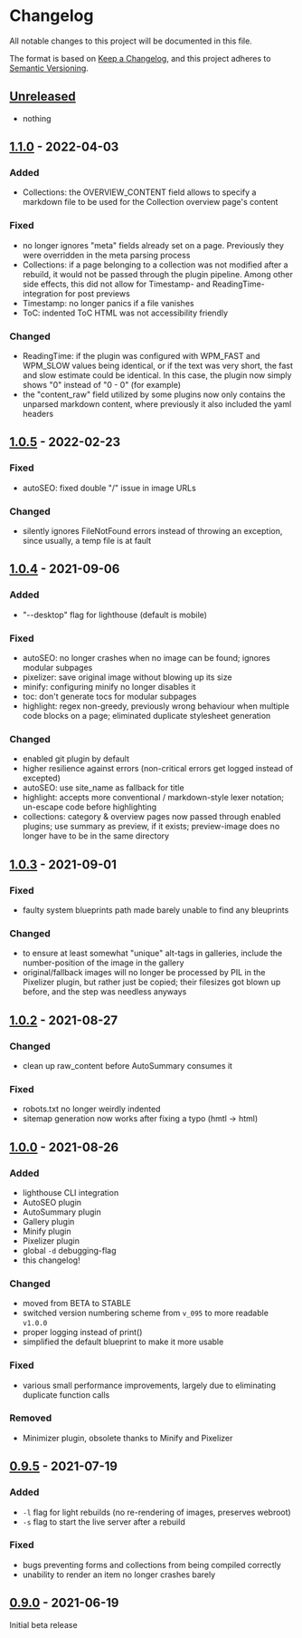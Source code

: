 # Changelog
All notable changes to this project will be documented in this file.

The format is based on [Keep a Changelog](https://keepachangelog.com/en/1.0.0/),
and this project adheres to [Semantic Versioning](https://semver.org/spec/v2.0.0.html).

## [Unreleased]
- nothing

## [1.1.0] - 2022-04-03
### Added
- Collections: the OVERVIEW_CONTENT field allows to specify a markdown file to be used for the Collection overview page's content

### Fixed
- no longer ignores "meta" fields already set on a page. Previously they were overridden in the meta parsing process
- Collections: if a page belonging to a collection was not modified after a rebuild, it would not be passed through the plugin pipeline. Among other side effects, this did not allow for Timestamp- and ReadingTime-integration for post previews
- Timestamp: no longer panics if a file vanishes
- ToC: indented ToC HTML was not accessibility friendly

### Changed
- ReadingTime: if the plugin was configured with WPM_FAST and WPM_SLOW values being identical, or if the text was very short, the fast and slow estimate could be identical. In this case, the plugin now simply shows "0" instead of "0 - 0" (for example)
- the "content_raw" field utilized by some plugins now only contains the unparsed markdown content, where previously it also included the yaml headers

## [1.0.5] - 2022-02-23
### Fixed
- autoSEO: fixed double "/" issue in image URLs

### Changed
- silently ignores FileNotFound errors instead of throwing an exception, since usually, a temp file is at fault

## [1.0.4] - 2021-09-06
### Added
- "--desktop" flag for lighthouse (default is mobile)

### Fixed
- autoSEO: no longer crashes when no image can be found; ignores modular subpages
- pixelizer: save original image without blowing up its size
- minify: configuring minify no longer disables it
- toc: don't generate tocs for modular subpages
- highlight: regex non-greedy, previously wrong behaviour when multiple code blocks on a page; eliminated duplicate stylesheet generation

### Changed
- enabled git plugin by default
- higher resilience against errors (non-critical errors get logged instead of excepted)
- autoSEO: use site_name as fallback for title
- highlight: accepts more conventional / markdown-style lexer notation; un-escape code before highlighting
- collections: category & overview pages now passed through enabled plugins; use summary as preview, if it exists; preview-image does no longer have to be in the same directory

## [1.0.3] - 2021-09-01
### Fixed
- faulty system blueprints path made barely unable to find any bleuprints

### Changed
- to ensure at least somewhat "unique" alt-tags in galleries, include the number-position of the image in the gallery
- original/fallback images will no longer be processed by PIL in the Pixelizer plugin, but rather just be copied; their filesizes got blown up before, and the step was needless anyways

## [1.0.2] - 2021-08-27
### Changed
- clean up raw_content before AutoSummary consumes it

### Fixed
- robots.txt no longer weirdly indented
- sitemap generation now works after fixing a typo (hmtl -> html)

## [1.0.0] - 2021-08-26
### Added
- lighthouse CLI integration
- AutoSEO plugin
- AutoSummary plugin
- Gallery plugin
- Minify plugin
- Pixelizer plugin
- global `-d` debugging-flag
- this changelog!

### Changed
- moved from BETA to STABLE
- switched version numbering scheme from `v_095` to more readable `v1.0.0`
- proper logging instead of print()
- simplified the default blueprint to make it more usable

### Fixed
- various small performance improvements, largely due to eliminating duplicate function calls

### Removed
- Minimizer plugin, obsolete thanks to Minify and Pixelizer

## [0.9.5] - 2021-07-19
### Added
- `-l` flag for light rebuilds (no re-rendering of images, preserves webroot)
- `-s` flag to start the live server after a rebuild

### Fixed
- bugs preventing forms and collections from being compiled correctly
- unability to render an item no longer crashes barely

## [0.9.0] - 2021-06-19
Initial beta release

[Unreleased]: https://github.com/charludo/barely/compare/v1.1.0...HEAD
[1.1.0]: https://github.com/charludo/barely/compare/v1.0.5...v1.1.0
[1.0.5]: https://github.com/charludo/barely/compare/v1.0.4...v1.0.5
[1.0.4]: https://github.com/charludo/barely/compare/v1.0.3...v1.0.4
[1.0.3]: https://github.com/charludo/barely/compare/v1.0.2...v1.0.3
[1.0.2]: https://github.com/charludo/barely/compare/v1.0.0...v1.0.2
[1.0.0]: https://github.com/charludo/barely/compare/v_095...v1.0.0
[0.9.5]: https://github.com/charludo/barely/compare/v_090...v_095
[0.9.0]: https://github.com/charludo/barely/releases/tag/v_090
